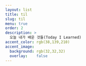 ```yaml
---
layout: list
title: til
slug: til
menu: true
order: 2
description: >
  오늘 내가 배운 것들(Today I Learned)
accent_color: rgb(38,139,210)
accent_image:
  background: rgb(32,32,32)
  overlay:    false
---
```

